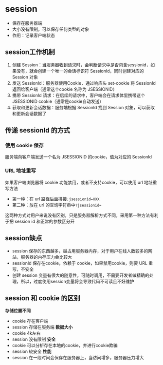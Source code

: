 # session
- 保存在服务器端
- 大小没有限制，可以保存任何类型的对象
- 作用：记录客户端状态

## session工作机制
1. 创建 Session：当服务器收到请求时，会判断请求中是否包含sessionid，如果没有，就会创建一个唯一的会话标识符 SessionId，同时创建对应的 Session 对象
2. 发送 SessionId：服务器使用Cookie，通过响应头 set-cookie 将 SessionId 返回给客户端（通常这个cookie 名称为 JSESSIONID）
3. 携带 SessionId 请求：在后续的请求中，客户端会在请求体里携带这个 JSESSIONID cookie（通常是cookie自动发送）
4. 获取和更新会话数据：服务端根据 SessionId 找到 Session 对象，可以获取和更新会话数据了

## 传递 sessionId 的方式
### 使用 cookie 保存
服务端向客户端发送一个名为 JSESSIONID 的cookie，值为对应的 SessionId
### URL 地址重写
如果客户端浏览器将 cookie 功能禁用，或者不支持cookie，可以使用 url 地址重写方法
- 第一种：在 url 路径后面拼接`;jsessionid=XXX` 
- 第二种：放在 url 的查询字符串中`?jsessionid=`

这两种方式对用户来说没有区别，只是服务器解析方式不同，采用第一种方法有利于把 session id 和正常的参数区分开

## session缺点
- session 保存的东西越多，越占用服务器内存，对于用户在线人数较多的网站，服务器的内存压力会比较大
- sessionId 保存在cookie，依赖于 cookie，如果禁用cookie，则要 URL 重写，不安全
- 创建 session 变量有很大的随意性，可随时调用，不需要开发者做精确的处理，所以，过度使用session变量将会导致代码不可读且不好维护

## session 和 cookie 的区别
**存储位置不同**
- cookie 存在客户端
- session 存储在服务端
**数据大小**
- cookie 4k左右
- session 没有限制
**安全**
- cookie 可以分析存在本地的cookie，并进行cookie欺骗
- session 较安全
**性能**
- session 在一段时间会保存在服务器上，当访问增多，服务器压力增大
